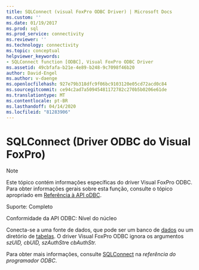 ```yaml
---
title: SQLConnect (visual FoxPro ODBC Driver) | Microsoft Docs
ms.custom: ''
ms.date: 01/19/2017
ms.prod: sql
ms.prod_service: connectivity
ms.reviewer: ''
ms.technology: connectivity
ms.topic: conceptual
helpviewer_keywords:
- SQLConnect function [ODBC], Visual FoxPro ODBC Driver
ms.assetid: 49cbfafa-b21e-4e89-b248-9c7098f46b20
author: David-Engel
ms.author: v-daenge
ms.openlocfilehash: 927e79b318dfc9f06bc9103120e05cd72acd0c84
ms.sourcegitcommit: ce94c2ad7a50945481172782c270b5b0206e61de
ms.translationtype: MT
ms.contentlocale: pt-BR
ms.lasthandoff: 04/14/2020
ms.locfileid: "81283906"
---
```

# <a name="sqlconnect-visual-foxpro-odbc-driver"></a>SQLConnect (Driver ODBC do Visual FoxPro)
> [!NOTE]  
>  Este tópico contém informações específicas do driver Visual FoxPro ODBC. Para obter informações gerais sobre esta função, consulte o tópico apropriado em [Referência à API oDBC](../../odbc/reference/syntax/odbc-api-reference.md).  
  
 Suporte: Completo  
  
 Conformidade da API ODBC: Nível do núcleo  
  
 Conecta-se a uma fonte de dados, que pode ser um banco de [dados](../../odbc/microsoft/visual-foxpro-terminology.md) ou um diretório de [tabelas](../../odbc/microsoft/visual-foxpro-terminology.md). O driver Visual FoxPro ODBC ignora os argumentos *szUID,* *cbUID,* *szAuthStr*e *cbAuthStr.*  
  
 Para obter mais informações, consulte [SQLConnect](../../odbc/reference/syntax/sqlconnect-function.md) na *referência do programador ODBC*.
